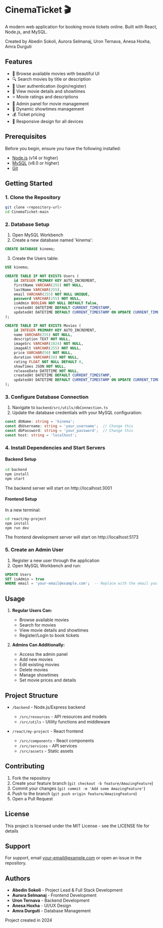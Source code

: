 # CinemaTicket 🎬

A modern web application for booking movie tickets online. Built with React, Node.js, and MySQL.

Created by Abedin Sokoli, Aurora Selmanaj, Uron Ternava, Anesa Hoxha, Amra Durguti

## Features

- 🎥 Browse available movies with beautiful UI
- 🔍 Search movies by title or description
- 👤 User authentication (login/register)
- 🎫 View movie details and showtimes
- ⭐ Movie ratings and descriptions
- 👑 Admin panel for movie management
- 📅 Dynamic showtimes management
- 💰 Ticket pricing
- 📱 Responsive design for all devices

## Prerequisites

Before you begin, ensure you have the following installed:
- [Node.js](https://nodejs.org/) (v14 or higher)
- [MySQL](https://www.mysql.com/) (v8.0 or higher)
- [Git](https://git-scm.com/)

## Getting Started

### 1. Clone the Repository
```bash
git clone <repository-url>
cd CinemaTicket-main
```

### 2. Database Setup
1. Open MySQL Workbench
2. Create a new database named 'kinema':
```sql
CREATE DATABASE kinema;
```

3. Create the Users table:
```sql
USE kinema;

CREATE TABLE IF NOT EXISTS Users (
    id INTEGER PRIMARY KEY AUTO_INCREMENT,
    firstName VARCHAR(255) NOT NULL,
    lastName VARCHAR(255),
    email VARCHAR(255) NOT NULL UNIQUE,
    password VARCHAR(255) NOT NULL,
    isAdmin BOOLEAN NOT NULL DEFAULT false,
    createdAt DATETIME DEFAULT CURRENT_TIMESTAMP,
    updatedAt DATETIME DEFAULT CURRENT_TIMESTAMP ON UPDATE CURRENT_TIMESTAMP
);

CREATE TABLE IF NOT EXISTS Movies (
    id INTEGER PRIMARY KEY AUTO_INCREMENT,
    name VARCHAR(255) NOT NULL,
    description TEXT NOT NULL,
    imageSrc VARCHAR(1024) NOT NULL,
    imageAlt VARCHAR(255) NOT NULL,
    price VARCHAR(50) NOT NULL,
    duration VARCHAR(50) NOT NULL,
    rating FLOAT NOT NULL DEFAULT 0,
    showTimes JSON NOT NULL,
    releaseDate DATETIME NOT NULL,
    createdAt DATETIME DEFAULT CURRENT_TIMESTAMP,
    updatedAt DATETIME DEFAULT CURRENT_TIMESTAMP ON UPDATE CURRENT_TIMESTAMP
);
```

### 3. Configure Database Connection
1. Navigate to `backend/src/utils/dbConnection.ts`
2. Update the database credentials with your MySQL configuration:
```typescript
const dbName: string = 'kinema';
const dbUsername: string = 'your_username';  // Change this
const dbPassword: string = 'your_password';  // Change this
const host: string = 'localhost';
```

### 4. Install Dependencies and Start Servers

#### Backend Setup
```bash
cd backend
npm install
npm start
```
The backend server will start on http://localhost:3001

#### Frontend Setup
In a new terminal:
```bash
cd react/my-project
npm install
npm run dev
```
The frontend development server will start on http://localhost:5173

### 5. Create an Admin User
1. Register a new user through the application
2. Open MySQL Workbench and run:
```sql
UPDATE Users
SET isAdmin = true
WHERE email = 'your-email@example.com';  -- Replace with the email you registered
```

## Usage

1. **Regular Users Can:**
   - Browse available movies
   - Search for movies
   - View movie details and showtimes
   - Register/Login to book tickets

2. **Admins Can Additionally:**
   - Access the admin panel
   - Add new movies
   - Edit existing movies
   - Delete movies
   - Manage showtimes
   - Set movie prices and details

## Project Structure

- `/backend` - Node.js/Express backend
  - `/src/resources` - API resources and models
  - `/src/utils` - Utility functions and middleware

- `/react/my-project` - React frontend
  - `/src/components` - React components
  - `/src/services` - API services
  - `/src/assets` - Static assets

## Contributing

1. Fork the repository
2. Create your feature branch (`git checkout -b feature/AmazingFeature`)
3. Commit your changes (`git commit -m 'Add some AmazingFeature'`)
4. Push to the branch (`git push origin feature/AmazingFeature`)
5. Open a Pull Request

## License

This project is licensed under the MIT License - see the LICENSE file for details

## Support

For support, email your-email@example.com or open an issue in the repository.

## Authors
- **Abedin Sokoli** - Project Lead & Full Stack Development
- **Aurora Selmanaj** - Frontend Development
- **Uron Ternava** - Backend Development
- **Anesa Hoxha** - UI/UX Design
- **Amra Durguti** - Database Management

Project created in 2024


